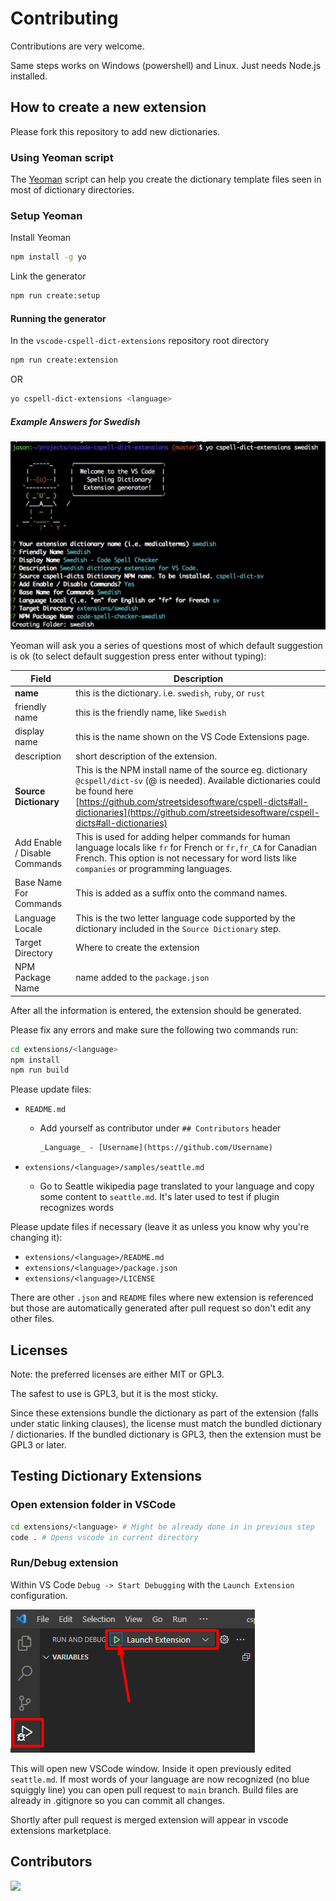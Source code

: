 # Contributing

Contributions are very welcome.

Same steps works on Windows (powershell) and Linux. Just needs Node.js installed.

## How to create a new extension

Please fork this repository to add new dictionaries.

### Using Yeoman script

The [Yeoman](http://yeoman.io/) script can help you create the dictionary template files seen in most of dictionary directories.

### Setup Yeoman

Install Yeoman

```sh
npm install -g yo
```

Link the generator

```sh
npm run create:setup
```

#### Running the generator

In the `vscode-cspell-dict-extensions` repository root directory

```sh
npm run create:extension
```

OR

```sh
yo cspell-dict-extensions <language>
```

##### Example Answers for Swedish

![Swedish Generation Example](./images/example-yo.png)

Yeoman will ask you a series of questions most of which default suggestion is ok (to select default suggestion press enter without typing):

| Field                         | Description                                                                                                                                                                                                      |
| ----------------------------- | ---------------------------------------------------------------------------------------------------------------------------------------------------------------------------------------------------------------- |
| **name**                          | this is the dictionary. i.e. `swedish`, `ruby`, or `rust`                                                                                                                                                        |
| friendly name                 | this is the friendly name, like `Swedish`                                                                                                                                                                        |
| display name                  | this is the name shown on the VS Code Extensions page.                                                                                                                                                           |
| description                   | short description of the extension.                                                                                                                                                                              |
| **Source Dictionary**             | This is the NPM install name of the source eg. dictionary `@cspell/dict-sv` (@ is needed). Available dictionaries could be found here [https://github.com/streetsidesoftware/cspell-dicts#all-dictionaries](https://github.com/streetsidesoftware/cspell-dicts#all-dictionaries)                                                                                                                                                          |
| Add Enable / Disable Commands | This is used for adding helper commands for human language locals like `fr` for French or `fr,fr_CA` for Canadian French. This option is not necessary for word lists like `companies` or programming languages. |
| Base Name For Commands        | This is added as a suffix onto the command names.                                                                                                                                                                |
| Language Locale               | This is the two letter language code supported by the dictionary included in the `Source Dictionary` step.                                                                                                       |
| Target Directory              | Where to create the extension                                                                                                                                                                                    |
| NPM Package Name              | name added to the `package.json`                                                                                                                                                                                 |

After all the information is entered, the extension should be generated.

Please fix any errors and make sure the following two commands run:

```sh
cd extensions/<language>
npm install
npm run build
```

Please update files:
- `README.md`
  - Add yourself as contributor under `## Contributors` header

    ```txt
    _Language_ - [Username](https://github.com/Username)
    ```

- `extensions/<language>/samples/seattle.md`
  - Go to Seattle wikipedia page translated to your language and copy some content to `seattle.md`. It's later used to test if plugin recognizes words
  
Please update files if necessary (leave it as unless you know why you're changing it):

- `extensions/<language>/README.md`
- `extensions/<language>/package.json`
- `extensions/<language>/LICENSE`

There are other `.json` and `README` files where new extension is referenced but those are automatically generated after pull request so don't edit any other files.

## Licenses

Note: the preferred licenses are either MIT or GPL3.

The safest to use is GPL3, but it is the most sticky.

Since these extensions bundle the dictionary as part of the extension (falls under static linking clauses), the license must match the bundled dictionary / dictionaries.
If the bundled dictionary is GPL3, then the extension must be GPL3 or later.

## Testing Dictionary Extensions

### Open extension folder in VSCode

```sh
cd extensions/<language> # Might be already done in in previous step
code . # Opens vscode in current directory
```

### Run/Debug extension

Within VS Code `Debug -> Start Debugging` with the `Launch Extension` configuration.

![Debug extension](./images/debug-extension.png)

This will open new VSCode window. Inside it open previously edited `seattle.md`. If most words of your language are now recognized (no blue squiggly line) you can open pull request to `main` branch. Build files are already in .gitignore so you can commit all changes.

Shortly after pull request is merged extension will appear in vscode extensions marketplace.

## Contributors

<a href="https://github.com/streetsidesoftware/cspell-dicts/graphs/contributors">
  <img src="https://contrib.rocks/image?repo=streetsidesoftware/cspell-dicts&r="  width="800px"/>
</a>

